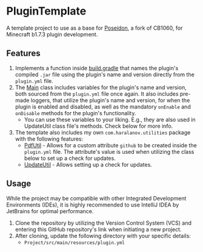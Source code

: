 # PluginTemplate
A template project to use as a base for [Poseidon](https://github.com/RhysB/Project-Poseidon), a fork of CB1060, for Minecraft b1.7.3 plugin development.

## Features
1. Implements a function inside [build.gradle](https://github.com/AleksandarHaralanov/PluginTemplate/blob/master/build.gradle) that names the plugin's compiled `.jar` file using the plugin's name and version directly from the `plugin.yml` file.
2. The [Main](https://github.com/AleksandarHaralanov/PluginTemplate/blob/master/src/main/java/org/example/Main.java) class includes variables for the plugin's name and version, both sourced from the `plugin.yml` file once
again.  It also includes pre-made loggers, that utilize the plugin's name and version, for when the plugin is enabled and disabled, as well as the mandatory `onEnable` and `onDisable` methods for the plugin's functionality.
   - You can use these variables to your liking. E.g., they are also used in UpdateUtil class file's methods. Check below for more info.
3. The template also includes my own `com.haralanov.utilities` package with the following features:
   - [PdfUtil](https://github.com/AleksandarHaralanov/PluginTemplate/blob/master/src/main/java/com/haralanov/utilities/PdfUtil.java) - Allows for a custom attribute `github` to be created inside the `plugin.yml` file. The attribute's value is used when utilizing the class below to set up a check for updates.
   - [UpdateUtil](https://github.com/AleksandarHaralanov/PluginTemplate/blob/master/src/main/java/com/haralanov/utilities/UpdateUtil.java) - Allows setting up a check for updates.

## Usage
While the project may be compatible with other Integrated Development Environments (IDEs), it is highly recommended to use IntelliJ IDEA by JetBrains for optimal performance.
1. Clone the repository by utilizing the Version Control System (VCS) and entering this GitHub repository's link when initiating a new project.
2. After cloning, update the following directory with your specific details:
   - `Project/src/main/resources/plugin.yml`